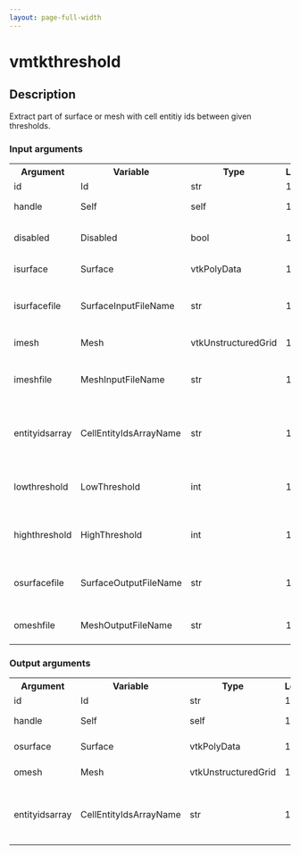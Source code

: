 ```yaml
---
layout: page-full-width
---
```

<h1>vmtkthreshold</h1>
<h2>Description</h2>
Extract part of surface or mesh with cell entitiy ids between given thresholds.
<h3>Input arguments</h3>
<table class="vmtkscripts">
<tr>
<th>Argument</th><th>Variable</th><th>Type</th><th>Length</th><th>Range</th><th>Default</th><th>Description</th>
</tr>
<tr><td>id</td><td>Id</td><td>str</td><td>1</td><td></td><td>0</td><td>script id</td>
</tr>
<tr><td>handle</td><td>Self</td><td>self</td><td>1</td><td></td><td></td><td>handle to self</td>
</tr>
<tr><td>disabled</td><td>Disabled</td><td>bool</td><td>1</td><td></td><td>0</td><td>disable execution and piping</td>
</tr>
<tr><td>isurface</td><td>Surface</td><td>vtkPolyData</td><td>1</td><td></td><td></td><td>the input surface</td>
</tr>
<tr><td>isurfacefile</td><td>SurfaceInputFileName</td><td>str</td><td>1</td><td></td><td></td><td>filename for the default Surface reader</td>
</tr>
<tr><td>imesh</td><td>Mesh</td><td>vtkUnstructuredGrid</td><td>1</td><td></td><td></td><td>the input mesh</td>
</tr>
<tr><td>imeshfile</td><td>MeshInputFileName</td><td>str</td><td>1</td><td></td><td></td><td>filename for the default Mesh reader</td>
</tr>
<tr><td>entityidsarray</td><td>CellEntityIdsArrayName</td><td>str</td><td>1</td><td></td><td>CellEntityIds</td><td>name of the array where entity ids have been stored</td>
</tr>
<tr><td>lowthreshold</td><td>LowThreshold</td><td>int</td><td>1</td><td></td><td>0</td><td>lower threshold for surface filtering</td>
</tr>
<tr><td>highthreshold</td><td>HighThreshold</td><td>int</td><td>1</td><td></td><td>1</td><td>higher threshold for surface filtering</td>
</tr>
<tr><td>osurfacefile</td><td>SurfaceOutputFileName</td><td>str</td><td>1</td><td></td><td></td><td>filename for the default Surface writer</td>
</tr>
<tr><td>omeshfile</td><td>MeshOutputFileName</td><td>str</td><td>1</td><td></td><td></td><td>filename for the default Mesh writer</td>
</tr>
</table>
<h3>Output arguments</h3>
<table class="vmtkscripts">
<tr>
<th>Argument</th><th>Variable</th><th>Type</th><th>Length</th><th>Range</th><th>Default</th><th>Description</th>
</tr>
<tr><td>id</td><td>Id</td><td>str</td><td>1</td><td></td><td>0</td><td>script id</td>
</tr>
<tr><td>handle</td><td>Self</td><td>self</td><td>1</td><td></td><td></td><td>handle to self</td>
</tr>
<tr><td>osurface</td><td>Surface</td><td>vtkPolyData</td><td>1</td><td></td><td></td><td>the output surface</td>
</tr>
<tr><td>omesh</td><td>Mesh</td><td>vtkUnstructuredGrid</td><td>1</td><td></td><td></td><td>the output mesh</td>
</tr>
<tr><td>entityidsarray</td><td>CellEntityIdsArrayName</td><td>str</td><td>1</td><td></td><td>CellEntityIds</td><td>name of the array where entity ids have been stored</td>
</tr>
</table>

